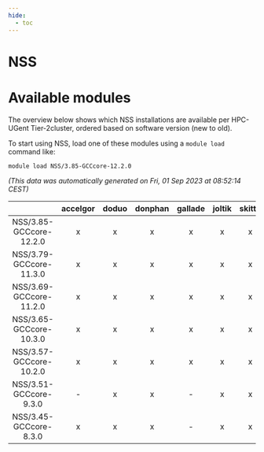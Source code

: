 ```yaml
---
hide:
  - toc
---
```


NSS
===

# Available modules


The overview below shows which NSS installations are available per HPC-UGent Tier-2cluster, ordered based on software version (new to old).

To start using NSS, load one of these modules using a `module load` command like:

```shell
module load NSS/3.85-GCCcore-12.2.0
```

*(This data was automatically generated on Fri, 01 Sep 2023 at 08:52:14 CEST)*  

| |accelgor|doduo|donphan|gallade|joltik|skitty|swalot|victini|
| :---: | :---: | :---: | :---: | :---: | :---: | :---: | :---: | :---: |
|NSS/3.85-GCCcore-12.2.0|x|x|x|x|x|x|x|x|
|NSS/3.79-GCCcore-11.3.0|x|x|x|x|x|x|x|x|
|NSS/3.69-GCCcore-11.2.0|x|x|x|x|x|x|x|x|
|NSS/3.65-GCCcore-10.3.0|x|x|x|x|x|x|x|x|
|NSS/3.57-GCCcore-10.2.0|x|x|x|x|x|x|x|x|
|NSS/3.51-GCCcore-9.3.0|-|x|x|-|x|x|x|x|
|NSS/3.45-GCCcore-8.3.0|x|x|x|-|x|x|x|x|
